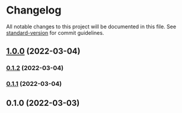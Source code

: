# Changelog

All notable changes to this project will be documented in this file. See [standard-version](https://github.com/conventional-changelog/standard-version) for commit guidelines.

## [1.0.0](https://github.com/SaYmon161/versioning-tests/compare/v0.1.2...v1.0.0) (2022-03-04)

### [0.1.2](///compare/v0.1.1...v0.1.2) (2022-03-04)

### [0.1.1](///compare/v0.1.0...v0.1.1) (2022-03-04)

## 0.1.0 (2022-03-03)
